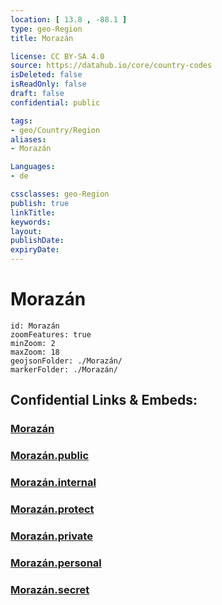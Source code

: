 ```yaml
---
location: [ 13.8 , -88.1 ] 
type: geo-Region
title: Morazán

license: CC BY-SA 4.0
source: https://datahub.io/core/country-codes
isDeleted: false
isReadOnly: false
draft: false
confidential: public

tags:
- geo/Country/Region
aliases:
- Morazán

Languages:
- de

cssclasses: geo-Region
publish: true
linkTitle: 
keywords: 
layout: 
publishDate: 
expiryDate: 
---
```


# Morazán

```leaflet
id: Morazán
zoomFeatures: true 
minZoom: 2 
maxZoom: 18
geojsonFolder: ./Morazán/
markerFolder: ./Morazán/
```


## Confidential Links & Embeds: 

### [Morazán](/_Standards/Earth/Continent/America~Central/El_Salvador/Departments~El_Salvador/Morazán.md) 

### [Morazán.public](/_public/Earth/Continent/America~Central/El_Salvador/Departments~El_Salvador/Morazán.public.md) 

### [Morazán.internal](/_internal/Earth/Continent/America~Central/El_Salvador/Departments~El_Salvador/Morazán.internal.md) 

### [Morazán.protect](/_protect/Earth/Continent/America~Central/El_Salvador/Departments~El_Salvador/Morazán.protect.md) 

### [Morazán.private](/_private/Earth/Continent/America~Central/El_Salvador/Departments~El_Salvador/Morazán.private.md) 

### [Morazán.personal](/_personal/Earth/Continent/America~Central/El_Salvador/Departments~El_Salvador/Morazán.personal.md) 

### [Morazán.secret](/_secret/Earth/Continent/America~Central/El_Salvador/Departments~El_Salvador/Morazán.secret.md)

